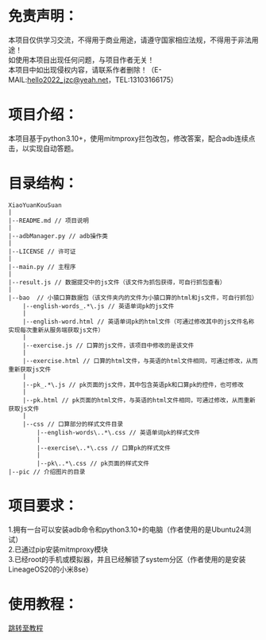 # 免责声明：
  本项目仅供学习交流，不得用于商业用途，请遵守国家相应法规，不得用于非法用途！  
  如使用本项目出现任何问题，与项目作者无关！  
  本项目中如出现侵权内容，请联系作者删除！（E-MAIL:hello2022_jzc@yeah.net，TEL:13103166175）  

# 项目介绍：
  本项目基于python3.10+，使用mitmproxy拦包改包，修改答案，配合adb连续点击，以实现自动答题。

# 目录结构：
    XiaoYuanKouSuan  
    |  
    |--README.md // 项目说明  
    |  
    |--adbManager.py // adb操作类  
    |  
    |--LICENSE // 许可证  
    |  
    |--main.py // 主程序  
    |  
    |--result.js // 数据提交中的js文件（该文件为抓包获得，可自行抓包查看）  
    |  
    |--bao  // 小猿口算数据包（该文件夹内的文件为小猿口算的html和js文件，可自行抓包）  
        |--english-words_.*\.js // 英语单词pk的js文件  
        |  
        |--english-word.html // 英语单词pk的html文件（可通过修改其中的js文件名称实现每次重新从服务端获取js文件）  
        |  
        |--exercise.js // 口算的js文件，该项目中修改的是该文件  
        |  
        |--exercise.html // 口算的html文件，与英语的html文件相同，可通过修改，从而重新获取js文件  
        |  
        |--pk_.*\.js // pk页面的js文件，其中包含英语pk和口算pk的控件，也可修改  
        |  
        |--pk.html // pk页面的html文件，与英语的html文件相同，可通过修改，从而重新获取js文件  
        |  
        |--css // 口算部分的样式文件目录  
            |--english-words\..*\.css // 英语单词pk的样式文件  
            |  
            |--exercise\..*\.css // 口算pk的样式文件  
            |  
            |--pk\..*\.css // pk页面的样式文件  
    |--pic // 介绍图片的目录

# 项目要求：
  1.拥有一台可以安装adb命令和python3.10+的电脑（作者使用的是Ubuntu24测试）  
  2.已通过pip安装mitmproxy模块  
  3.已经root的手机或模拟器，并且已经解锁了system分区（作者使用的是安装LineageOS20的小米8se）  

# 使用教程：
  [跳转至教程](tutorial/README.md)